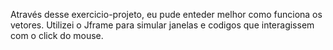 Através desse exercicio-projeto, eu pude enteder melhor como funciona os vetores. Utilizei o Jframe para simular janelas e codigos que interagissem com o click do mouse.
